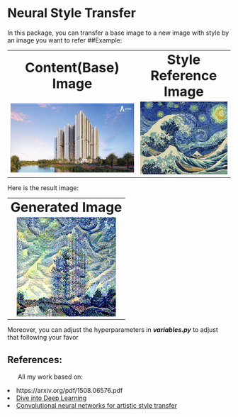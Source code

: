 # Neural Style Transfer
In this package, you can transfer a base image to a new image with style by an image you want to refer
##Example:
<table border="0" align="center">
 <tr align="center">
    <td><b style="font-size:30px">Content(Base) Image</b></td>
    <td><b style="font-size:30px">Style Reference Image</b></td>
 </tr>
 <tr align="center">
    <td><img src="content/2.jpg"/></td>
    <td><img src="style/4.jpg"/></td>
 </tr>
</table>

Here is the result image:
<table border="0" align="center">
  <tr align="center">
    <td><b style="font-size:30px">Generated Image</b></td>
  </tr>
  <tr align="center">
    <td><img src="sample_images/sample.png"/></td>
  </tr>
</table>
Moreover, you can adjust the hyperparameters in <b><i>variables.py</i></b> to adjust that following your favor

## References:
<ul>All my work based on:</ul>
<li><link>https://arxiv.org/pdf/1508.06576.pdf</link></li>
<li><a href="https://d2l.ai/">Dive into Deep Learning</a></li>
<li><a href="https://harishnarayanan.org/writing/artistic-style-transfer/">Convolutional neural networks for artistic style transfer</a